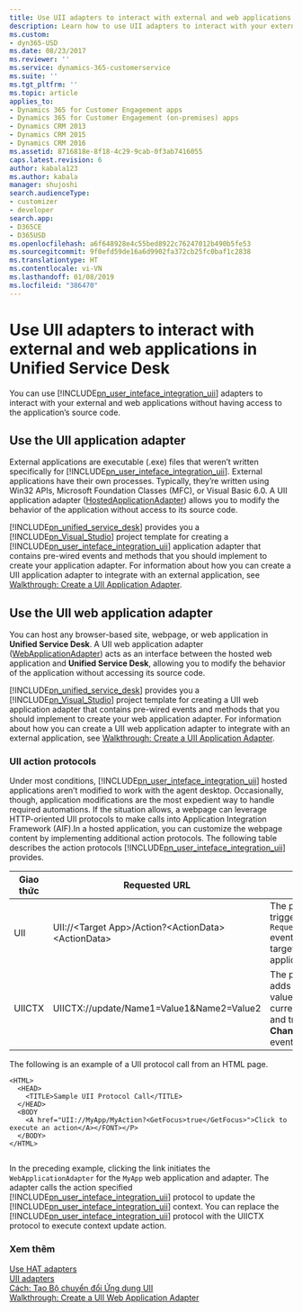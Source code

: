 ```yaml
---
title: Use UII adapters to interact with external and web applications in Unified Service Desk for Dynamics 365 for Customer Engagement apps| MicrosoftDocs
description: Learn how to use UII adapters to interact with your external and web applications without having access to the application’s source code in Unified Service Desk.
ms.custom:
- dyn365-USD
ms.date: 08/23/2017
ms.reviewer: ''
ms.service: dynamics-365-customerservice
ms.suite: ''
ms.tgt_pltfrm: ''
ms.topic: article
applies_to:
- Dynamics 365 for Customer Engagement apps
- Dynamics 365 for Customer Engagement (on-premises) apps
- Dynamics CRM 2013
- Dynamics CRM 2015
- Dynamics CRM 2016
ms.assetid: 8716818e-8f18-4c29-9cab-0f3ab7416055
caps.latest.revision: 6
author: kabala123
ms.author: kabala
manager: shujoshi
search.audienceType:
- customizer
- developer
search.app:
- D365CE
- D365USD
ms.openlocfilehash: a6f648928e4c55bed8922c76247012b490b5fe53
ms.sourcegitcommit: 9f0efd59de16a6d9902fa372cb25fc0baf1c2838
ms.translationtype: HT
ms.contentlocale: vi-VN
ms.lasthandoff: 01/08/2019
ms.locfileid: "386470"
---
```

# <a name="use-uii-adapters-to-interact-with-external-and-web-applications-in-unified-service-desk"></a>Use UII adapters to interact with external and web applications in Unified Service Desk
You can use [!INCLUDE[pn_user_inteface_integration_uii](../includes/pn-user-interface-integration-uii.md)] adapters to interact with your external and web applications without having access to the application’s source code.  
  
<a name="AppAdapter"></a>   
## <a name="use-the-uii-application-adapter"></a>Use the UII application adapter  
 External applications are executable (.exe) files that weren’t written specifically for [!INCLUDE[pn_user_inteface_integration_uii](../includes/pn-user-interface-integration-uii.md)]. External applications have their own processes. Typically, they’re written using Win32 APIs, Microsoft Foundation Classes (MFC), or Visual Basic 6.0. A UII application adapter ([HostedApplicationAdapter](https://docs.microsoft.com/dotnet/api/microsoft.uii.csr.hostedapplicationadapter)) allows you to modify the behavior of the application without access to its source code.  
  
 [!INCLUDE[pn_unified_service_desk](../includes/pn-unified-service-desk.md)] provides you a [!INCLUDE[pn_Visual_Studio](../includes/pn-visual-studio.md)] project template for creating a [!INCLUDE[pn_user_inteface_integration_uii](../includes/pn-user-interface-integration-uii.md)] application adapter that contains pre-wired events and methods that you should implement to create your application adapter. For information about how you can create a UII application adapter to integrate with an external application, see [Walkthrough: Create a UII Application Adapter](../unified-service-desk/walkthrough-create-uii-application-adapter.md).  
  
<a name="WebAppAdapter"></a>   
## <a name="use-the-uii-web-application-adapter"></a>Use the UII web application adapter  
 You can host any browser-based site, webpage, or web application in **Unified Service Desk**. A UII web application adapter ([WebApplicationAdapter](https://docs.microsoft.com/dotnet/api/microsoft.uii.csr.webapplicationadapter)) acts as an interface between the hosted web application and **Unified Service Desk**, allowing you to modify the behavior of the application without accessing its source code.  
  
 [!INCLUDE[pn_unified_service_desk](../includes/pn-unified-service-desk.md)] provides you a [!INCLUDE[pn_Visual_Studio](../includes/pn-visual-studio.md)] project template for creating a UII web application adapter that contains pre-wired events and methods that you should implement to create your web application adapter. For information about how you can create a UII web application adapter to integrate with an external application, see [Walkthrough: Create a UII Application Adapter](../unified-service-desk/walkthrough-create-uii-application-adapter.md).  
  
### <a name="uii-action-protocols"></a>UII action protocols  
 Under most conditions, [!INCLUDE[pn_user_inteface_integration_uii](../includes/pn-user-interface-integration-uii.md)] hosted applications aren’t modified to work with the agent desktop. Occasionally, though, application modifications are the most expedient way to handle required automations. If the situation allows, a webpage can leverage HTTP-oriented UII protocols to make calls into Application Integration Framework (AIF).In a hosted application, you can customize the webpage content by implementing additional action protocols. The following table describes the action protocols [!INCLUDE[pn_user_inteface_integration_uii](../includes/pn-user-interface-integration-uii.md)] provides.  
  
|Giao thức|Requested URL|Mô tả|  
|--------------|-------------------|-----------------|  
|UII|UII://\<Target App>/Action?\<ActionData>\<ActionData>|The protocol triggers a `RequestAction` event to the target web application.|  
|UIICTX|UIICTX://update/Name1=Value1&Name2=Value2|The protocol adds a name-value pair to the current context and triggers a **ChangeContext** event.|  
  
 The following is an example of a UII protocol call from an HTML page.  
  
```  
<HTML>  
  <HEAD>  
    <TITLE>Sample UII Protocol Call</TITLE>  
  </HEAD>  
  <BODY  
    <A href="UII://MyApp/MyAction?<GetFocus>true</GetFocus>">Click to execute an action</A></FONT></P>  
  </BODY>  
</HTML>  
  
```  
  
 In the preceding example, clicking the link initiates the `WebApplicationAdapter` for the `MyApp` web application and adapter. The adapter calls the action specified [!INCLUDE[pn_user_inteface_integration_uii](../includes/pn-user-interface-integration-uii.md)] protocol to update the [!INCLUDE[pn_user_inteface_integration_uii](../includes/pn-user-interface-integration-uii.md)] context. You can replace the [!INCLUDE[pn_user_inteface_integration_uii](../includes/pn-user-interface-integration-uii.md)] protocol with the UIICTX protocol to execute context update action.  
  
### <a name="see-also"></a>Xem thêm  
 [Use HAT adapters](../unified-service-desk/use-uii-automation-adapter-interact-external-web-applications.md)   
 [UII adapters](../unified-service-desk/uii-adapters.md)   
 [Cách: Tạo Bộ chuyển đổi Ứng dụng UII](../unified-service-desk/walkthrough-create-uii-application-adapter.md)   
 [Walkthrough: Create a UII Web Application Adapter](../unified-service-desk/walkthrough-create-uii-web-application-adapter.md)
